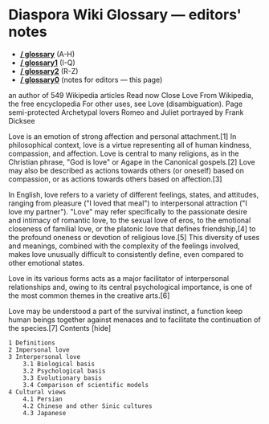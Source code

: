 # Diaspora Wiki Glossary — editors' notes 

- **[/ glossary](https://github.com/diaspora/diaspora/wiki/glossary)** (A-H)
- **[/ glossary1](https://github.com/diaspora/diaspora/wiki/glossary2)** (I-Q)
- **[/ glossary2](https://github.com/diaspora/diaspora/wiki/glossary3)** (R-Z)
- **[/ glossary0](https://github.com/diaspora/diaspora/wiki/glossary0)** (notes for editors — this page) 





an author of 549 Wikipedia articles
Read now
Close
Love
From Wikipedia, the free encyclopedia
For other uses, see Love (disambiguation).
Page semi-protected
Archetypal lovers Romeo and Juliet portrayed by Frank Dicksee

Love is an emotion of strong affection and personal attachment.[1] In philosophical context, love is a virtue representing all of human kindness, compassion, and affection. Love is central to many religions, as in the Christian phrase, "God is love" or Agape in the Canonical gospels.[2] Love may also be described as actions towards others (or oneself) based on compassion, or as actions towards others based on affection.[3]

In English, love refers to a variety of different feelings, states, and attitudes, ranging from pleasure ("I loved that meal") to interpersonal attraction ("I love my partner"). "Love" may refer specifically to the passionate desire and intimacy of romantic love, to the sexual love of eros, to the emotional closeness of familial love, or the platonic love that defines friendship,[4] to the profound oneness or devotion of religious love.[5] This diversity of uses and meanings, combined with the complexity of the feelings involved, makes love unusually difficult to consistently define, even compared to other emotional states.

Love in its various forms acts as a major facilitator of interpersonal relationships and, owing to its central psychological importance, is one of the most common themes in the creative arts.[6]

Love may be understood a part of the survival instinct, a function keep human beings together against menaces and to facilitate the continuation of the species.[7]
Contents
 [hide] 

    1 Definitions
    2 Impersonal love
    3 Interpersonal love
        3.1 Biological basis
        3.2 Psychological basis
        3.3 Evolutionary basis
        3.4 Comparison of scientific models
    4 Cultural views
        4.1 Persian
        4.2 Chinese and other Sinic cultures
        4.3 Japanese


